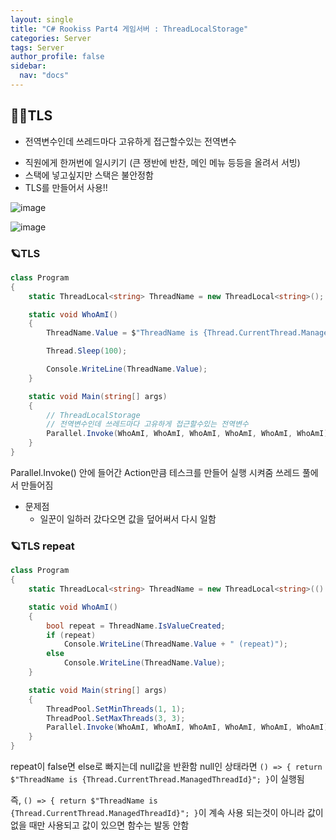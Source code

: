 ```yaml
---
layout: single
title: "C# Rookiss Part4 게임서버 : ThreadLocalStorage"
categories: Server
tags: Server
author_profile: false
sidebar:
  nav: "docs"
---
```



## 🙇‍♀️TLS

* 전역변수인데 쓰레드마다 고유하게 접근할수있는 전역변수
- 직원에게 한꺼번에 일시키기 (큰 쟁반에 반찬, 메인 메뉴 등등을 올려서 서빙)
- 스택에 넣고싶지만 스택은 불안정함
- TLS를 만들어서 사용!!

![image](https://github.com/user-attachments/assets/2a093f72-69c4-49ca-92cb-afe73c439ead)

![image](https://github.com/user-attachments/assets/12fe5aae-2c82-4d18-906c-22581f7f065f)


### 🪐TLS

```cs
class Program
{
    static ThreadLocal<string> ThreadName = new ThreadLocal<string>();

    static void WhoAmI()
    {
        ThreadName.Value = $"ThreadName is {Thread.CurrentThread.ManagedThreadId}";

        Thread.Sleep(100);

        Console.WriteLine(ThreadName.Value);
    }

    static void Main(string[] args)
    {
        // ThreadLocalStorage
        // 전역변수인데 쓰레드마다 고유하게 접근할수있는 전역변수
        Parallel.Invoke(WhoAmI, WhoAmI, WhoAmI, WhoAmI, WhoAmI, WhoAmI);
    }
}
```

Parallel.Invoke() 안에 들어간 Action만큼 테스크를 만들어 실행 시켜줌
쓰레드 풀에서 만들어짐

* 문제점
  * 일꾼이 일하러 갔다오면 값을 덮어써서 다시 일함

### 🪐TLS repeat

```cs
class Program
{
    static ThreadLocal<string> ThreadName = new ThreadLocal<string>(() => { return $"ThreadName is {Thread.CurrentThread.ManagedThreadId}"; });

    static void WhoAmI()
    {
        bool repeat = ThreadName.IsValueCreated;
        if (repeat)
            Console.WriteLine(ThreadName.Value + " (repeat)");
        else
            Console.WriteLine(ThreadName.Value);
    }

    static void Main(string[] args)
    {
        ThreadPool.SetMinThreads(1, 1);
        ThreadPool.SetMaxThreads(3, 3);
        Parallel.Invoke(WhoAmI, WhoAmI, WhoAmI, WhoAmI, WhoAmI, WhoAmI);
    }
}
```

repeat이 false면 else로 빠지는데 null값을 반환함
null인 상태라면 `() => { return $"ThreadName is {Thread.CurrentThread.ManagedThreadId}"; }`이 실행됨

즉, `() => { return $"ThreadName is {Thread.CurrentThread.ManagedThreadId}"; }`이 계속 사용 되는것이 아니라 값이 없을 때만 사용되고
값이 있으면 함수는 발동 안함
